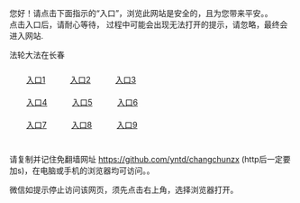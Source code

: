 您好！请点击下面指示的“入口”，浏览此网站是安全的，且为您带来平安。。 <br/>
点击入口后，请耐心等待， 过程中可能会出现无法打开的提示，请忽略，最终会进入网站. </br>

法轮大法在长春<br/>
<div style="padding:10px"><a style="margin:20px" target="_blank" href="https://d1ifzyc83hunpv.cloudfront.net/2Qpsp?pbkavrqj" id="ccLink1" rel="nofollow">入口1</a> <a target="_blank" style="margin:20px" href="https://d2uv3vmfbkkk84.cloudfront.net/2Qpsp?yckbxyer" id="ccLink2" rel="nofollow">入口2</a> <a style="margin:20px" target="_blank" href="https://d3n5hn9hqu26di.cloudfront.net/2Qpsp?upzgax" id="ccLink3" rel="nofollow">入口3</a></div>

<div style="padding:10px" ><a style="margin:20px" target="_blank" href="https://d1ifzyc83hunpv.cloudfront.net/2Qpsp?pbkavrqj" id="ccLink4" rel="nofollow">入口4</a> <a style="margin:20px" href="https://d2uv3vmfbkkk84.cloudfront.net/2Qpsp?yckbxyer" target="_blank" id="ccLink5" rel="nofollow">入口5</a> <a style="margin:20px" href="https://d3n5hn9hqu26di.cloudfront.net/2Qpsp?upzgax" target="_blank" id="ccLink6" rel="nofollow">入口6</a></div>

<div style="padding:10px"><a style="margin:20px" target="_blank" href="https://d1ifzyc83hunpv.cloudfront.net/2Qpsp?pbkavrqj" id="ccLink7" rel="nofollow">入口7</a> <a style="margin:20px" href="https://d2uv3vmfbkkk84.cloudfront.net/2Qpsp?yckbxyer" target="_blank" id="ccLink8" rel="nofollow">入口8</a> <a style="margin:20px" target="_blank" href="https://d3n5hn9hqu26di.cloudfront.net/2Qpsp?upzgax" id="ccLink9" rel="nofollow">入口9</a></div>

<br/>



请复制并记住免翻墙网址 https://github.com/yntd/changchunzx (http后一定要加s)，在电脑或手机的浏览器均可访问。。<br/>

微信如提示停止访问该网页，须先点击右上角，选择浏览器打开。
